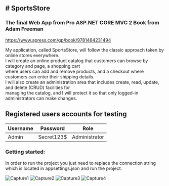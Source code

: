 <h2># SportsStore</h2>
<h3>The final Web App from Pro ASP.NET CORE MVC 2 Book from Adam Freeman</h3>
<p><a href="https://www.apress.com/gp/book/9781484231494">https://www.apress.com/gp/book/9781484231494</a></p>

<p>My application, called SportsStore, will follow the classic approach taken by online stores everywhere.<br />I will create an online product catalog that customers can browse by category and page, a shopping cart<br />where users can add and remove products, and a checkout where customers can enter their shipping details.<br />I will also create an administration area that includes create, read, update, and delete (CRUD) facilities for<br />managing the catalog, and I will protect it so that only logged-in administrators can make changes.</p>

## Registered users accounts for testing
| Username        	| Password 	| Role          	|
|-----------------	|----------	|---------------	|
| Admin 			| Secret123$| Administrator 	|

<h3>Getting started:</h3>
<p>In order to run the project you just need to replace the connection string which is located in appsettings.json and run the project. <p>


![Capture1](https://user-images.githubusercontent.com/28908397/57331514-73131280-7121-11e9-92fc-9e637f20a840.JPG)
![Capture2](https://user-images.githubusercontent.com/28908397/57331516-74dcd600-7121-11e9-9c90-083950946f7a.JPG)
![Capture3](https://user-images.githubusercontent.com/28908397/57331521-76a69980-7121-11e9-9ea4-0c499a099250.JPG)
![Capture4](https://user-images.githubusercontent.com/28908397/57331522-78705d00-7121-11e9-80ad-abb3e3bc417d.JPG)
